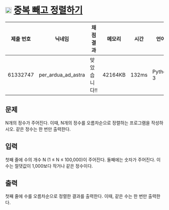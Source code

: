 # <img width="20px"  src="https://d2gd6pc034wcta.cloudfront.net/tier/6.svg" class="solvedac-tier"> [중복 빼고 정렬하기](https://www.acmicpc.net/problem/10867) 

| 제출 번호 | 닉네임 | 채점 결과 | 메모리 | 시간 | 언어 | 코드 길이 |
|---|---|---|---|---|---|---|
|61332747|per_ardua_ad_astra|맞았습니다!! |42164KB|132ms|Python 3|193B|

## 문제
<p>N개의 정수가 주어진다. 이때, N개의 정수를 오름차순으로 정렬하는 프로그램을 작성하시오. 같은 정수는 한 번만 출력한다.</p>

## 입력
<p>첫째 줄에 수의 개수 N (1 ≤ N ≤ 100,000)이 주어진다. 둘째에는 숫자가 주어진다. 이 수는 절댓값이 1,000보다 작거나 같은 정수이다.</p>

## 출력
<p>첫째 줄에 수를 오름차순으로 정렬한 결과를 출력한다. 이때, 같은 수는 한 번만 출력한다.</p>

